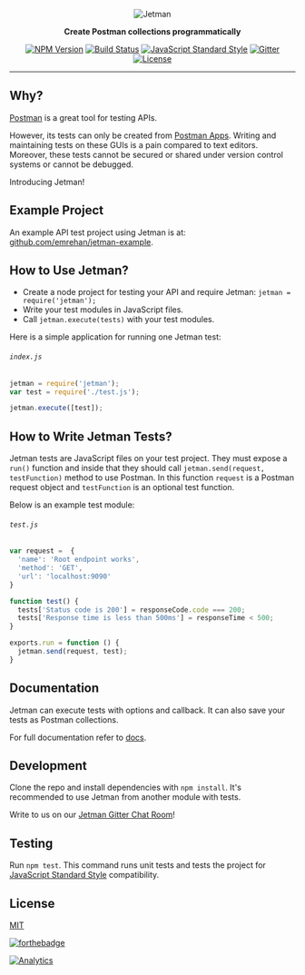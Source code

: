
<p align="center">
  <img alt="Jetman" src="https://cloud.githubusercontent.com/assets/2770895/15573377/7d6b318a-22fb-11e6-9de6-743608466c14.png">
</p>

<p align="center">
  <b>Create Postman collections programmatically</b>
</p>

<p align="center">
  <a href="https://npmjs.org/package/jetman"><img alt="NPM Version" src="https://img.shields.io/npm/v/jetman.svg"></a>
  <a href="https://travis-ci.com/emrehan/jetman"><img alt="Build Status" src="https://travis-ci.com/emrehan/jetman.svg?token=6mGgqf5q8dpxwiXrxzAR&branch=master"></a>
  <a href="http://standardjs.com/"><img alt="JavaScript Standard Style" src="https://img.shields.io/badge/code%20style-standard-brightgreen.svg"></a>
  <a href="https://gitter.im/emrehan/jetman?utm_source=badge&utm_medium=badge&utm_campaign=pr-badge"><img alt="Gitter" src="https://badges.gitter.im/emrehan/jetman.svg"></a>
  <a href="http://doge.mit-license.org"><img alt="License" src="http://img.shields.io/:license-mit-blue.svg"></a>
</p>

------------------------------------------------------------------------------------------------------------------------

## Why?
[Postman](https://www.getpostman.com) is a great tool for testing APIs.

However, its tests can only be created from [Postman Apps](https://www.getpostman.com/apps). Writing and maintaining tests on these GUIs is a pain compared to text editors. Moreover, these tests cannot be secured or shared under version control systems or cannot be debugged.

Introducing Jetman!



## Example Project
An example API test project using Jetman is at: [github.com/emrehan/jetman-example](https://github.com/emrehan/jetman-example).



## How to Use Jetman?
 * Create a node project for testing your API and require Jetman: `jetman = require('jetman');`
 * Write your test modules in JavaScript files.
 * Call `jetman.execute(tests)` with your test modules.

Here is a simple application for running one Jetman test:

###### `index.js`
```js
jetman = require('jetman');
var test = require('./test.js');

jetman.execute([test]);
```



## How to Write Jetman Tests?
Jetman tests are JavaScript files on your test project. They must expose a `run()` function and inside that they should call `jetman.send(request, testFunction)` method to use Postman.
In this function `request` is a Postman request object and `testFunction` is an optional test function.

Below is an example test module:

###### `test.js`
```js
var request =  {
  'name': 'Root endpoint works',
  'method': 'GET',
  'url': 'localhost:9090'
}

function test() {
  tests['Status code is 200'] = responseCode.code === 200;
  tests['Response time is less than 500ms'] = responseTime < 500;
}

exports.run = function () {
  jetman.send(request, test);
}
```



## Documentation
Jetman can execute tests with options and callback. It can also save your tests as Postman collections.

For full documentation refer to [docs](docs).



## Development
Clone the repo and install dependencies with `npm install`.
It's recommended to use Jetman from another module with tests.

Write to us on our [Jetman Gitter Chat Room](https://gitter.im/emrehan/jetman)!



## Testing
Run `npm test`. This command runs unit tests and tests the project for [JavaScript Standard Style](http://standardjs.com/) compatibility.



## License
[MIT](LICENSE)

[![forthebadge](http://forthebadge.com/images/badges/built-with-love.svg)](http://forthebadge.com)

[![Analytics](https://ga-beacon.appspot.com/UA-78341852-1/chromeskel_a/readme?pixel)](http://tuzun.co)

